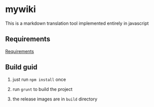 # mywiki

This is a markdown translation tool implemented entirely in javascript

## Requirements

[Requirements](requirements.md)

## Build guid

1. just run `npm install` once

2. run `grunt` to build the project

3. the release images are in `build` directory

